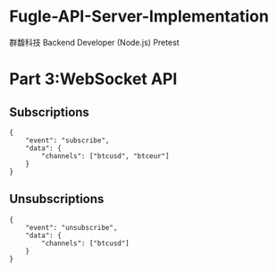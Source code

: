 # Fugle-API-Server-Implementation
群馥科技 Backend Developer (Node.js) Pretest

# Part 3:WebSocket API
## Subscriptions
```
{
    "event": "subscribe",
    "data": {
        "channels": ["btcusd", "btceur"]
    }
}
```
## Unsubscriptions
```
{
    "event": "unsubscribe",
    "data": {
        "channels": ["btcusd"]
    }
}
```